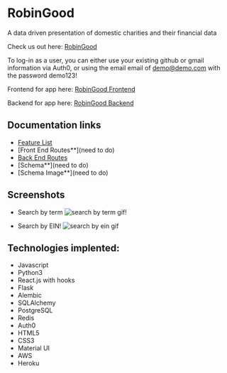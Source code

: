 # RobinGood
A data driven presentation of domestic charities and their financial data 

Check us out here: [RobinGood](https://www.therobingood.com/)

To log-in as a user, you can either use your existing github or gmail information via Auth0, or using the email email of demo@demo.com with the password demo123!

Frontend for app here: [RobinGood Frontend](https://github.com/alizafriedman/RobinGood-frontend)

Backend for app here: [RobinGood Backend](https://github.com/alizafriedman/RobinGood-backend)

## Documentation links
- [Feature List](https://github.com/alizafriedman/RobinGood-backend/blob/master/documentation/features.md)
- [Front End Routes**](need to do)
- [Back End Routes](https://github.com/alizafriedman/RobinGood-backend/blob/master/documentation/backendRoutes.md)
- [Schema**](need to do)
- [Schema Image**](need to do)


## Screenshots
* Search by term
![search by term gif!](https://github.com/alizafriedman/RobinGood-backend/blob/master/documentation/images/captured%20(1).gif)

* Search by EIN!
![search by ein gif](https://github.com/alizafriedman/RobinGood-backend/blob/master/documentation/images/captured%20(2).gif)




## Technologies implented:
  - Javascript
  - Python3
  - React.js with hooks
  - Flask
  - Alembic
  - SQLAlchemy
  - PostgreSQL
  - Redis
  - Auth0
  - HTML5
  - CSS3
  - Material UI
  - AWS 
  - Heroku
